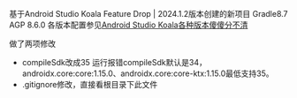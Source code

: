 基于Android Studio Koala Feature Drop | 2024.1.2版本创建的新项目
Gradle8.7 AGP 8.6.0 各版本配置参见[Android Studio Koala各种版本傻傻分不清]()

做了两项修改
- compileSdk改成35
  运行报错compileSdk默认是34，androidx.core:core:1.15.0、androidx.core:core-ktx:1.15.0最低支持35。
- .gitignore修改，直接看根目录下此文件
